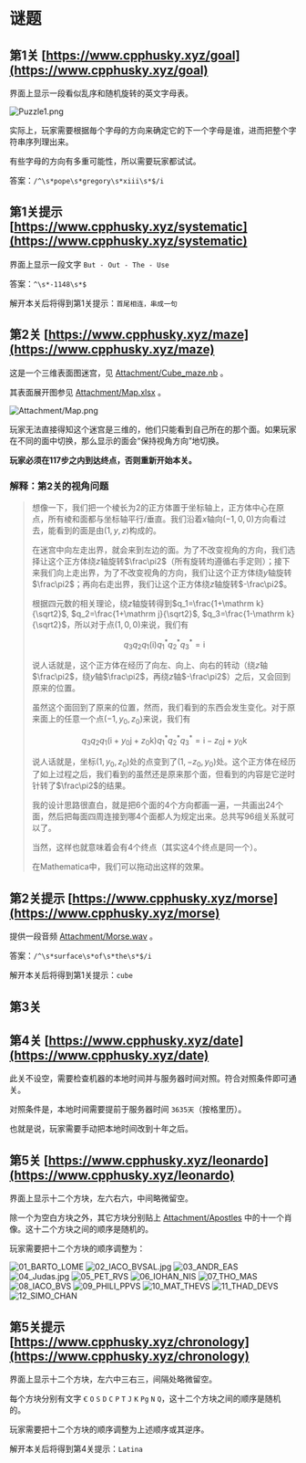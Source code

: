 # 谜题

<!-- > 注：实际的历史环境中会出现拉丁文等语种。出于方便玩家的目的，我们规定，本次解谜的所有题目都限定中文和英文，不会在拉丁文等方面难为玩家；至于其它语言，均会翻译成中/英文。 -->

## 第1关 [https://www.cpphusky.xyz/goal](https://www.cpphusky.xyz/goal)

界面上显示一段看似乱序和随机旋转的英文字母表。

![Puzzle1.png](Attachment/Puzzle1.png)

实际上，玩家需要根据毎个字母的方向来确定它的下一个字母是谁，进而把整个字符串序列理出来。

有些字母的方向有多重可能性，所以需要玩家都试试。

答案：`/^\s*pope\s*gregory\s*xiii\s*$/i`

## 第1关提示 [https://www.cpphusky.xyz/systematic](https://www.cpphusky.xyz/systematic)

界面上显示一段文字 `But - Out - The - Use`

答案：`^\s*-1148\s*$`

解开本关后将得到第1关提示：`首尾相连，串成一句`

## 第2关 [https://www.cpphusky.xyz/maze](https://www.cpphusky.xyz/maze)

这是一个三维表面图迷宫，见 [Attachment/Cube_maze.nb](Attachment/Cube_maze.nb) 。

其表面展开图参见 [Attachment/Map.xlsx](Attachment/Map.xlsx) 。

![Attachment/Map.png](Attachment/Map.png)

玩家无法直接得知这个迷宫是三维的，他们只能看到自己所在的那个面。如果玩家在不同的面中切换，那么显示的面会“保持视角方向”地切换。

**玩家必须在117步之内到达终点，否则重新开始本关。**

### 解释：第2关的视角问题

> 想像一下，我们把一个棱长为$2$的正方体置于坐标轴上，正方体中心在原点，所有棱和面都与坐标轴平行/垂直。我们沿着$x$轴向$(-1,0,0)$方向看过去，能看到的面是由$(1,y,z)$构成的。
>
> 在迷宫中向左走出界，就会来到左边的面。为了不改变视角的方向，我们选择让这个正方体绕$z$轴旋转$\frac\pi2$（所有旋转均遵循右手定则）；接下来我们向上走出界，为了不改变视角的方向，我们让这个正方体绕$y$轴旋转$\frac\pi2$；再向右走出界，我们让这个正方体绕$z$轴旋转$-\frac\pi2$。
>
> 根据四元数的相关理论，绕$z$轴旋转得到$q_1=\frac{1+\mathrm k}{\sqrt2}$, $q_2=\frac{1+\mathrm j}{\sqrt2}$, $q_3=\frac{1-\mathrm k}{\sqrt2}$，所以对于点$(1,0,0)$来说，我们有
>
> $$q_3q_2q_1(\mathrm i)q_1^*q_2^*q_3^*=\mathrm i$$
>
> 说人话就是，这个正方体在经历了向左、向上、向右的转动（绕$z$轴$\frac\pi2$，绕$y$轴$\frac\pi2$，再绕$z$轴$-\frac\pi2$）之后，又会回到原来的位置。
>
> 虽然这个面回到了原来的位置，然而，我们看到的东西会发生变化。对于原来面上的任意一个点$(-1,y_0,z_0)$来说，我们有
>
> $$q_3q_2q_1(\mathrm i+y_0\mathrm j+z_0\mathrm k)q_1^*q_2^*q_3^*=\mathrm i-z_0\mathrm j+y_0\mathrm k$$
>
> 说人话就是，坐标$(1,y_0,z_0)$处的点变到了$(1,-z_0,y_0)$处。这个正方体在经历了如上过程之后，我们看到的虽然还是原来那个面，但看到的内容是它逆时针转了$\frac\pi2$的结果。
>
> 我的设计思路很直白，就是把6个面的4个方向都画一遍，一共画出24个面，然后把每面四周连接到哪4个面都人为规定出来。总共写96组关系就可以了。
>
> 当然，这样也就意味着会有4个终点（其实这4个终点是同一个）。
>
> 在Mathematica中，我们可以拖动出这样的效果。

## 第2关提示 [https://www.cpphusky.xyz/morse](https://www.cpphusky.xyz/morse)

提供一段音频 [Attachment/Morse.wav](Attachment/Morse.wav) 。

答案：`/^\s*surface\s*of\s*the\s*$/i`

解开本关后将得到第1关提示：`cube`

## 第3关

## 第4关 [https://www.cpphusky.xyz/date](https://www.cpphusky.xyz/date)

此关不设空，需要检查机器的本地时间并与服务器时间对照。符合对照条件即可通关。

对照条件是，本地时间需要提前于服务器时间 `3635天`（按格里历）。

也就是说，玩家需要手动把本地时间改到十年之后。

## 第5关 [https://www.cpphusky.xyz/leonardo](https://www.cpphusky.xyz/leonardo)

界面上显示十二个方块，左六右六，中间略微留空。

除一个为空白方块之外，其它方块分别贴上 [Attachment/Apostles](Attachment/Apostles) 中的十一个肖像。这十二个方块之间的顺序是随机的。

玩家需要把十二个方块的顺序调整为：

![01_BARTO_LOME](Attachment/Apostles/01_BARTO_LOME.jpg) ![02_IACO_BVSAL.jpg](Attachment/Apostles/02_IACO_BVSAL.jpg) ![03_ANDR_EAS](Attachment/Apostles/03_ANDR_EAS.jpg) ![04_Judas.jpg](Attachment/Apostles/04_Judas.jpg) ![05_PET_RVS](Attachment/Apostles/05_PET_RVS.jpg) ![06_IOHAN_NIS](Attachment/Apostles/06_IOHAN_NIS.jpg) ![07_THO_MAS](Attachment/Apostles/07_THO_MAS.jpg) ![08_IACO_BVS](Attachment/Apostles/08_IACO_BVS.jpg) ![09_PHILI_PPVS](Attachment/Apostles/09_PHILI_PPVS.jpg) ![10_MAT_THEVS](Attachment/Apostles/10_MAT_THEVS.jpg) ![11_THAD_DEVS](Attachment/Apostles/11_THAD_DEVS.jpg) ![12_SIMO_CHAN](Attachment/Apostles/12_SIMO_CHAN.jpg)

## 第5关提示 [https://www.cpphusky.xyz/chronology](https://www.cpphusky.xyz/chronology)

界面上显示十二个方块，左六中三右三，间隔处略微留空。

每个方块分别有文字 `Ꞓ` `O` `S` `D` `C` `P` `T` `J` `K` `Pg` `N` `Q`，这十二个方块之间的顺序是随机的。

玩家需要把十二个方块的顺序调整为上述顺序或其逆序。

解开本关后将得到第4关提示：`Latina`
